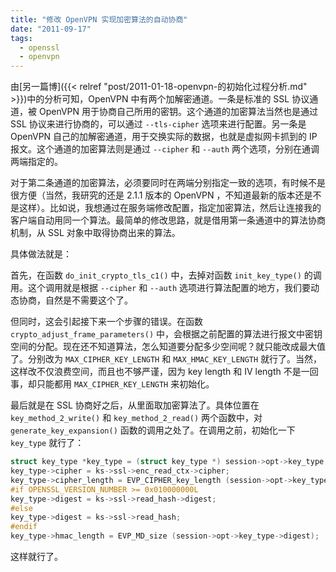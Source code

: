 ```yaml
---
title: "修改 OpenVPN 实现加密算法的自动协商"
date: "2011-09-17"
tags:
  - openssl
  - openvpn
---
```


由[另一篇博]({{< relref "post/2011-01-18-openvpn-的初始化过程分析.md" >}})中的分析可知，OpenVPN 中有两个加解密通道。一条是标准的 SSL 协议通道，被 OpenVPN 用于协商自己所用的密钥。这个通道的加密算法当然也是通过 SSL 协议来进行协商的，可以通过 `--tls-cipher` 选项来进行配置。另一条是 OpenVPN 自己的加解密通道，用于交换实际的数据，也就是虚拟网卡抓到的 IP 报文。这个通道的加密算法则是通过 `--cipher` 和 `--auth` 两个选项，分别在通调两端指定的。

对于第二条通道的加密算法，必须要同时在两端分别指定一致的选项，有时候不是很方便（当然，我研究的还是 2.1.1 版本的 OpenVPN ，不知道最新的版本还是不是这样）。比如说，我想通过在服务端修改配置，指定加密算法，然后让连接我的客户端自动用同一个算法。最简单的修改思路，就是借用第一条通道中的算法协商机制，从 SSL 对象中取得协商出来的算法。

<!--more-->

具体做法就是：

首先，在函数 `do_init_crypto_tls_c1()` 中，去掉对函数 `init_key_type()` 的调用。这个调用就是根据 `--cipher` 和 `--auth` 选项进行算法配置的地方，我们要动态协商，自然是不需要这个了。

但同时，这会引起接下来一个步骤的错误。在函数 `crypto_adjust_frame_parameters()` 中，会根据之前配置的算法进行报文中密钥空间的分配。现在还不知道算法，怎么知道要分配多少空间呢？就只能改成最大值了。分别改为 `MAX_CIPHER_KEY_LENGTH` 和 `MAX_HMAC_KEY_LENGTH` 就行了。当然，这样改不仅浪费空间，而且也不够严谨，因为 key length 和 IV length 不是一回事，却只能都用 `MAX_CIPHER_KEY_LENGTH` 来初始化。

最后就是在 SSL 协商好之后，从里面取加密算法了。具体位置在 `key_method_2_write()` 和 `key_method_2_read()` 两个函数中，对 `generate_key_expansion()` 函数的调用之处了。在调用之前，初始化一下 `key_type` 就行了：

``` c
struct key_type *key_type = (struct key_type *) session->opt->key_type;
key_type->cipher = ks->ssl->enc_read_ctx->cipher;
key_type->cipher_length = EVP_CIPHER_key_length (session->opt->key_type->cipher);
#if OPENSSL_VERSION_NUMBER >= 0x010000000L
key_type->digest = ks->ssl->read_hash->digest;
#else
key_type->digest = ks->ssl->read_hash;
#endif
key_type->hmac_length = EVP_MD_size (session->opt->key_type->digest);
```

这样就行了。
